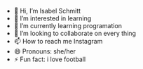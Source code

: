 - 👋 Hi, I’m Isabel Schmitt 
- 👀 I’m interested in learning
- 🌱 I’m currently learning programation
- 💞️ I’m looking to collaborate on every thing
- 📫 How to reach me Instagram 
- 😄 Pronouns: she/her
- ⚡ Fun fact: i love football

<!---
belisaamf16/belisaamf16 is a ✨ special ✨ repository because its `README.md` (this file) appears on your GitHub profile.
You can click the Preview link to take a look at your changes.
--->
